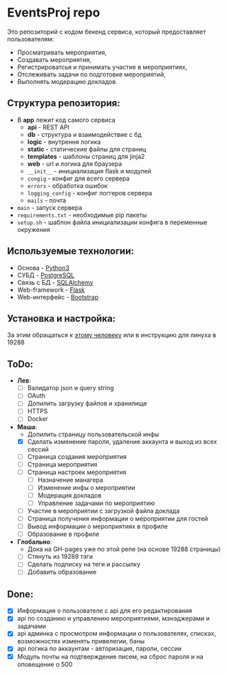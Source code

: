 # EventsProj repo
Это репозиторий с кодом бекенд сервиса, который предоставляет пользователям:
*   Просматривать мероприятия,
*   Создавать мероприятия,
*   Регистрироватсья и принимать участие в мероприятиях,
*   Отслеживать задачи по подготовке мероприятий,
*   Выполнять модерацию докладов.

## Структура репозитория:
*   В **app** лежит код самого сервиса
    *   **api** - REST API
    *   **db** - структура и взаимодействие с бд
    *   **logic** - внутрення логика
    *   **static** - статические файлы для страниц
    *   **templates** - шаблоны страниц для jinja2
    *   **web** - url и логика для браузера
    *   `__init__` - инициализация flask и модулей
    *   `congig` - конфиг для всего сервера
    *   `errors` - обработка ошибок
    *   `logging_config` - конфиг логгеров сервера
    *   `mails` - почта
*   `main` - запуск сервера
*   `requirements.txt` - необходимые pip пакеты
*   `setup.sh` - шаблон файла инициализации конфига в переменные окружения

## Используемые технологии:
*   Основа - [Python3](https://www.python.org/)
*   СУБД - [PostgreSQL](https://www.postgresql.org/)
*   Связь с БД - [SQLAlchemy](https://www.sqlalchemy.org/)
*   Web-framework - [Flask](http://flask.pocoo.org/)
*   Web-интерфейс - [Bootstrap](https://getbootstrap.com/) 

## Установка и настройка:
За этим обращаться к [этому человеку](https://github.com/mvalkhimovich) или в инструкцию для линуха в 19288

## ToDo:
*   **Лев**:
    - [ ] Валидатор json и query string
    - [ ] OAuth
    - [ ] Допилить загрузку файлов и хранилище
    - [ ] HTTPS
    - [ ] Docker
*   **Маша**:
    - Допилить страницу пользовательской инфы
    - [x] Сделать изменение пароля, удаление аккаунта и выход из всех сессий
    - [ ] Страница создания мероприятия
    - [ ] Страница мероприятия
    - [ ] Страница настроек мероприятия
        - [ ] Назначение манагера
        - [ ] Изменение инфы о мероприятии
        - [ ] Модерация докладов
        - [ ] Управление задачами по мероприятию
    - [ ] Участие в мероприятии с загрузкой файла доклада
    - [ ] Страница получения информации о мероприятии для гостей
    - [ ] Вывод информации о мероприятиях в профиле
    - [ ] Образование в профиле
*   **Глобально**:
    - Дока на GH-pages уже по этой репе (на основе 19288 страницы)
    - [ ] Стянуть из 19289 тэги
    - [ ] Сделать подписку на теги и рассылку
    - [ ] Добавить образование

## Done:
- [x]   Информация о пользователе с api для его редактирования
- [x]   api по созданию и управлению мероприятиями, мэнэджерами и задачами
- [x]   api админка с просмотром информации о пользователях, списках, возможностях изменять привелегии, баны
- [x]   api логика по аккаунтам - авторизация, пароли, сессии
- [x]   Модуль почты на подтверждение писем, на сброс пароля и на оповещение о 500
